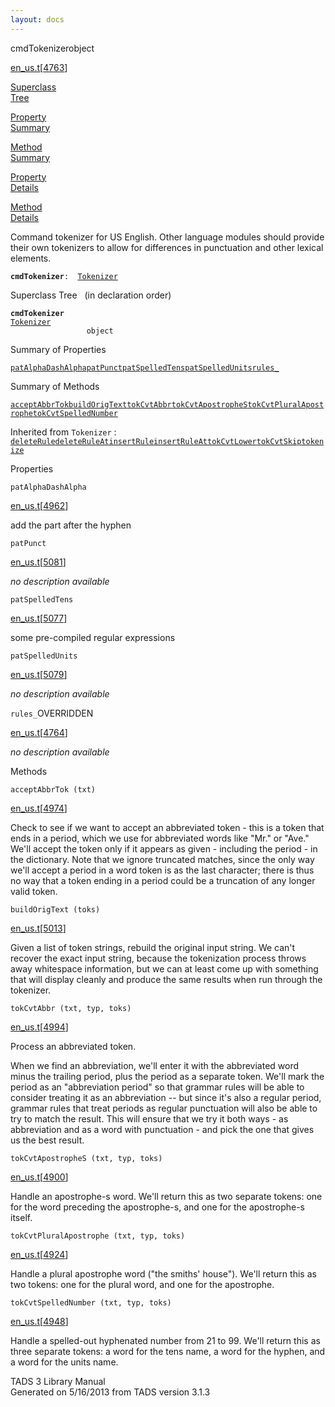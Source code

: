 ```yaml
---
layout: docs
---
```

<span class="title">cmdTokenizer</span><span class="type">object</span>

[en_us.t](../file/en_us.t.html)\[[4763](../source/en_us.t.html#4763)\]

[Superclass  
Tree](#_SuperClassTree_)

[Property  
Summary](#_PropSummary_)

[Method  
Summary](#_MethodSummary_)

[Property  
Details](#_Properties_)

[Method  
Details](#_Methods_)



Command tokenizer for US English. Other language modules should provide
their own tokenizers to allow for differences in punctuation and other
lexical elements.

**`cmdTokenizer`**` :   `[`Tokenizer`](../object/Tokenizer.html)



<span id="_SuperClassTree_"></span>



<span class="hdln">Superclass Tree</span>   (in declaration order)



**`cmdTokenizer`**  
[`Tokenizer`](../object/Tokenizer.html)  
`                 object`  
<span id="_PropSummary_"></span>



<span class="hdln">Summary of Properties</span>  



[`patAlphaDashAlpha`](#patAlphaDashAlpha)[`patPunct`](#patPunct)[`patSpelledTens`](#patSpelledTens)[`patSpelledUnits`](#patSpelledUnits)[`rules_`](#rules_)



<span id="_MethodSummary_"></span>



<span class="hdln">Summary of Methods</span>  



[`acceptAbbrTok`](#acceptAbbrTok)[`buildOrigText`](#buildOrigText)[`tokCvtAbbr`](#tokCvtAbbr)[`tokCvtApostropheS`](#tokCvtApostropheS)[`tokCvtPluralApostrophe`](#tokCvtPluralApostrophe)[`tokCvtSpelledNumber`](#tokCvtSpelledNumber)

Inherited from `Tokenizer` :  
[`deleteRule`](../object/Tokenizer.html#deleteRule)[`deleteRuleAt`](../object/Tokenizer.html#deleteRuleAt)[`insertRule`](../object/Tokenizer.html#insertRule)[`insertRuleAt`](../object/Tokenizer.html#insertRuleAt)[`tokCvtLower`](../object/Tokenizer.html#tokCvtLower)[`tokCvtSkip`](../object/Tokenizer.html#tokCvtSkip)[`tokenize`](../object/Tokenizer.html#tokenize)

<span id="_Properties_"></span>



<span class="hdln">Properties</span>  



<span id="patAlphaDashAlpha"></span>

`patAlphaDashAlpha`

[en_us.t](../file/en_us.t.html)\[[4962](../source/en_us.t.html#4962)\]



add the part after the hyphen



<span id="patPunct"></span>

`patPunct`

[en_us.t](../file/en_us.t.html)\[[5081](../source/en_us.t.html#5081)\]



*no description available*



<span id="patSpelledTens"></span>

`patSpelledTens`

[en_us.t](../file/en_us.t.html)\[[5077](../source/en_us.t.html#5077)\]



some pre-compiled regular expressions



<span id="patSpelledUnits"></span>

`patSpelledUnits`

[en_us.t](../file/en_us.t.html)\[[5079](../source/en_us.t.html#5079)\]



*no description available*



<span id="rules_"></span>

`rules_`<span class="rem">OVERRIDDEN</span>

[en_us.t](../file/en_us.t.html)\[[4764](../source/en_us.t.html#4764)\]



*no description available*



<span id="_Methods_"></span>



<span class="hdln">Methods</span>  



<span id="acceptAbbrTok"></span>

`acceptAbbrTok (txt)`

[en_us.t](../file/en_us.t.html)\[[4974](../source/en_us.t.html#4974)\]



Check to see if we want to accept an abbreviated token - this is a token
that ends in a period, which we use for abbreviated words like "Mr." or
"Ave." We'll accept the token only if it appears as given - including
the period - in the dictionary. Note that we ignore truncated matches,
since the only way we'll accept a period in a word token is as the last
character; there is thus no way that a token ending in a period could be
a truncation of any longer valid token.



<span id="buildOrigText"></span>

`buildOrigText (toks)`

[en_us.t](../file/en_us.t.html)\[[5013](../source/en_us.t.html#5013)\]



Given a list of token strings, rebuild the original input string. We
can't recover the exact input string, because the tokenization process
throws away whitespace information, but we can at least come up with
something that will display cleanly and produce the same results when
run through the tokenizer.



<span id="tokCvtAbbr"></span>

`tokCvtAbbr (txt, typ, toks)`

[en_us.t](../file/en_us.t.html)\[[4994](../source/en_us.t.html#4994)\]



Process an abbreviated token.

When we find an abbreviation, we'll enter it with the abbreviated word
minus the trailing period, plus the period as a separate token. We'll
mark the period as an "abbreviation period" so that grammar rules will
be able to consider treating it as an abbreviation -- but since it's
also a regular period, grammar rules that treat periods as regular
punctuation will also be able to try to match the result. This will
ensure that we try it both ways - as abbreviation and as a word with
punctuation - and pick the one that gives us the best result.



<span id="tokCvtApostropheS"></span>

`tokCvtApostropheS (txt, typ, toks)`

[en_us.t](../file/en_us.t.html)\[[4900](../source/en_us.t.html#4900)\]



Handle an apostrophe-s word. We'll return this as two separate tokens:
one for the word preceding the apostrophe-s, and one for the
apostrophe-s itself.



<span id="tokCvtPluralApostrophe"></span>

`tokCvtPluralApostrophe (txt, typ, toks)`

[en_us.t](../file/en_us.t.html)\[[4924](../source/en_us.t.html#4924)\]



Handle a plural apostrophe word ("the smiths' house"). We'll return this
as two tokens: one for the plural word, and one for the apostrophe.



<span id="tokCvtSpelledNumber"></span>

`tokCvtSpelledNumber (txt, typ, toks)`

[en_us.t](../file/en_us.t.html)\[[4948](../source/en_us.t.html#4948)\]



Handle a spelled-out hyphenated number from 21 to 99. We'll return this
as three separate tokens: a word for the tens name, a word for the
hyphen, and a word for the units name.





TADS 3 Library Manual  
Generated on 5/16/2013 from TADS version 3.1.3


